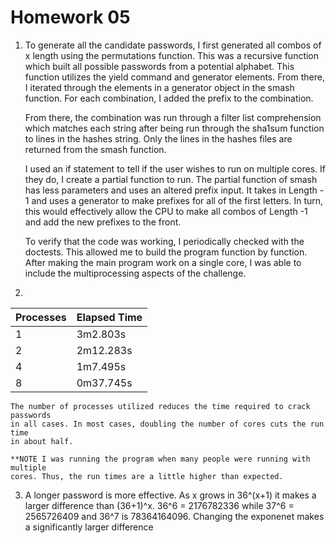 Homework 05
===========

1. To generate all the candidate passwords, I first generated all combos of x 
   length using the permutations function. This was a recursive function which
   built all possible passwords from a potential alphabet. This function utilizes
   the yield command and generator elements. From there, I iterated through
   the elements in a generator object in the smash function. For each 
   combination, I added the prefix to the combination. 

   From there, the combination was run through a filter list comprehension 
   which matches each string after being run through the sha1sum function 
   to lines in the hashes string. Only the lines in the hashes files are 
   returned from the smash function.

   I used an if statement to tell if the user wishes to run on multiple cores.
   If they do, I create a partial function to run. The partial function of
   smash has less parameters and uses an altered prefix input. It takes in
   Length - 1 and uses a generator to make prefixes for all of the first letters.
   In turn, this would effectively allow the CPU to make all combos of 
   Length -1 and add the new prefixes to the front.

   To verify that the code was working, I periodically checked with the 
   doctests. This allowed me to build the program function by function.
   After making the main program work on a single core, I was able to 
   include the multiprocessing aspects of the challenge.


2.  
| Processes                           | Elapsed Time  |
|-------------------------------------|---------------|
| 1                                   | 3m2.803s      |
| 2                                   | 2m12.283s     |
| 4                                   | 1m7.495s      |
| 8                                   | 0m37.745s     |

    The number of processes utilized reduces the time required to crack passwords
    in all cases. In most cases, doubling the number of cores cuts the run time
    in about half.

    **NOTE I was running the program when many people were running with multiple
    cores. Thus, the run times are a little higher than expected.

3. A longer password is more effective. As x grows in 36^(x+1) it makes a larger
   difference than (36+1)^x. 36^6 = 2176782336 while 37^6 = 2565726409
   and 36^7 is 78364164096. Changing the exponenet makes a significantly larger
   difference



